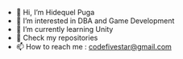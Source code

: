 - 👋 Hi, I’m Hidequel Puga
- 👀 I’m interested in DBA and Game Development
- 🌱 I’m currently learning Unity
- 💞️ Check my repositories
- 📫 How to reach me : codefivestar@gmail.com

<!---
codefivestar/codefivestar is a ✨ special ✨ repository because its `README.md` (this file) appears on your GitHub profile.
You can click the Preview link to take a look at your changes.
--->
